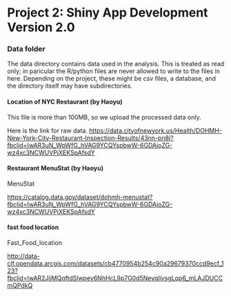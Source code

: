 # Project 2: Shiny App Development Version 2.0

### Data folder

The data directory contains data used in the analysis. This is treated as read only; in paricular the R/python files are never allowed to write to the files in here. Depending on the project, these might be csv files, a database, and the directory itself may have subdirectories.

#### Location of NYC Restaurant (by Haoyu) 

This file is more than 100MB, so we upload the processed data only.

Here is the link for raw data. https://data.cityofnewyork.us/Health/DOHMH-New-York-City-Restaurant-Inspection-Results/43nn-pn8j?fbclid=IwAR3uN_WpWfG_hVAG9YCQYspbwW-6GDAjoZG-wz4xc3NCWUVPjXEKSpAfsdY

#### Restaurant MenuStat (by Haoyu)
MenuStat

https://catalog.data.gov/dataset/dohmh-menustat?fbclid=IwAR3uN_WpWfG_hVAG9YCQYspbwW-6GDAjoZG-wz4xc3NCWUVPjXEKSpAfsdY

#### fast food location
Fast_Food_location

http://data-clf.opendata.arcgis.com/datasets/cb4770954b254c90a29679370ccd9ecf_123?fbclid=IwAR2JjjMQqftdSlwpev6NhHcL9p7G0d5NevqIivsgLqp6_mLAJDUCCmQPdkQ